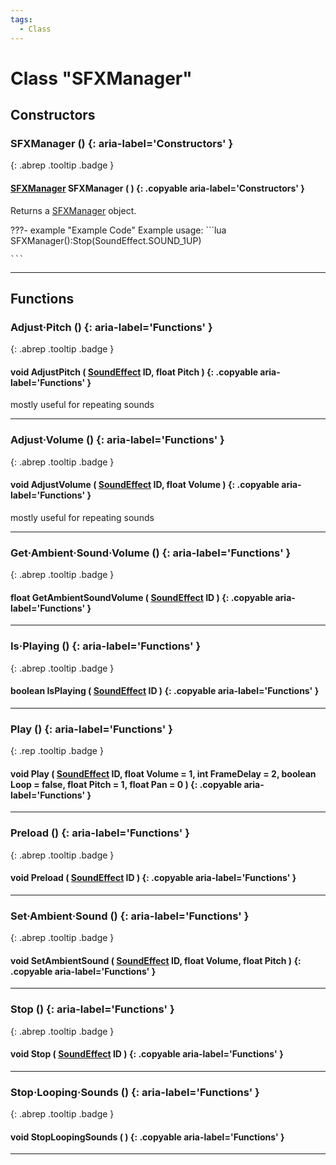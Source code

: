 ```yaml
---
tags:
  - Class
---
```

# Class "SFXManager"
## Constructors
### SFXManager () {: aria-label='Constructors' }
[ ](#){: .abrep .tooltip .badge }
#### [SFXManager](SFXManager.md) SFXManager ( ) {: .copyable aria-label='Constructors' }

Returns a [SFXManager](SFXManager.md) object.

???- example "Example Code"
    Example usage:
    ```lua
    SFXManager():Stop(SoundEffect.SOUND_1UP)

    ```
___
## Functions
### Adjust·Pitch () {: aria-label='Functions' }
[ ](#){: .abrep .tooltip .badge }
#### void AdjustPitch ( [SoundEffect](enums/SoundEffect.md) ID, float Pitch ) {: .copyable aria-label='Functions' }
mostly useful for repeating sounds
___
### Adjust·Volume () {: aria-label='Functions' }
[ ](#){: .abrep .tooltip .badge }
#### void AdjustVolume ( [SoundEffect](enums/SoundEffect.md) ID, float Volume ) {: .copyable aria-label='Functions' }
mostly useful for repeating sounds
___
### Get·Ambient·Sound·Volume () {: aria-label='Functions' }
[ ](#){: .abrep .tooltip .badge }
#### float GetAmbientSoundVolume ( [SoundEffect](enums/SoundEffect.md) ID ) {: .copyable aria-label='Functions' }

___
### Is·Playing () {: aria-label='Functions' }
[ ](#){: .abrep .tooltip .badge }
#### boolean IsPlaying ( [SoundEffect](enums/SoundEffect.md) ID ) {: .copyable aria-label='Functions' }

___
### Play () {: aria-label='Functions' }
[ ](#){: .rep .tooltip .badge }
#### void Play ( [SoundEffect](enums/SoundEffect.md) ID, float Volume = 1, int FrameDelay = 2, boolean Loop = false, float Pitch = 1, float Pan = 0 ) {: .copyable aria-label='Functions' }

___
### Preload () {: aria-label='Functions' }
[ ](#){: .abrep .tooltip .badge }
#### void Preload ( [SoundEffect](enums/SoundEffect.md) ID ) {: .copyable aria-label='Functions' }

___
### Set·Ambient·Sound () {: aria-label='Functions' }
[ ](#){: .abrep .tooltip .badge }
#### void SetAmbientSound ( [SoundEffect](enums/SoundEffect.md) ID, float Volume, float Pitch ) {: .copyable aria-label='Functions' }

___
### Stop () {: aria-label='Functions' }
[ ](#){: .abrep .tooltip .badge }
#### void Stop ( [SoundEffect](enums/SoundEffect.md) ID ) {: .copyable aria-label='Functions' }

___
### Stop·Looping·Sounds () {: aria-label='Functions' }
[ ](#){: .abrep .tooltip .badge }
#### void StopLoopingSounds ( ) {: .copyable aria-label='Functions' }

___
